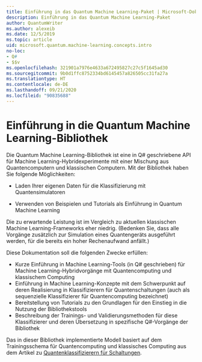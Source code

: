 ```yaml
---
title: Einführung in das Quantum Machine Learning-Paket | Microsoft-Dokumentation
description: Einführung in das Quantum Machine Learning-Paket
author: QuantumWriter
ms.author: alexeib
ms.date: 12/5/2019
ms.topic: article
uid: microsoft.quantum.machine-learning.concepts.intro
no-loc:
- Q#
- $$v
ms.openlocfilehash: 321901a7976e4633a672495827c27c5f1645ad30
ms.sourcegitcommit: 9b0d1ffc8752334bd6145457a826505cc31fa27a
ms.translationtype: HT
ms.contentlocale: de-DE
ms.lasthandoff: 09/21/2020
ms.locfileid: "90835688"
---
```

# <a name="introduction-to-the-quantum-machine-learning-library"></a>Einführung in die Quantum Machine Learning-Bibliothek

Die Quantum Machine Learning-Bibliothek ist eine in Q# geschriebene API für Machine Learning-Hybridexperimente mit einer Mischung aus Quantencomputern und klassischen Computern. Mit der Bibliothek haben Sie folgende Möglichkeiten:

- Laden Ihrer eigenen Daten für die Klassifizierung mit Quantensimulatoren

- Verwenden von Beispielen und Tutorials als Einführung in Quantum Machine Learning

Die zu erwartende Leistung ist im Vergleich zu aktuellen klassischen Machine Learning-Frameworks eher niedrig. (Bedenken Sie, dass alle Vorgänge zusätzlich zur Simulation eines Quantengeräts ausgeführt werden, für die bereits ein hoher Rechenaufwand anfällt.)

Diese Dokumentation soll die folgenden Zwecke erfüllen:

- Kurze Einführung in Machine Learning-Tools (in Q\# geschrieben) für Machine Learning-Hybridvorgänge mit Quantencomputing und klassischem Computing
- Einführung in Machine Learning-Konzepte mit dem Schwerpunkt auf deren Realisierung in Klassifizierern für Quantenschaltungen (auch als sequenzielle Klassifizierer für Quantencomputing bezeichnet)
- Bereitstellung von Tutorials zu den Grundlagen für den Einstieg in die Nutzung der Bibliothekstools
- Beschreibung der Trainings- und Validierungsmethoden für diese Klassifizierer und deren Übersetzung in spezifische Q\#-Vorgänge der Bibliothek

Das in dieser Bibliothek implementierte Modell basiert auf dem Trainingsschema für Quantencomputing und klassisches Computing aus dem Artikel zu [Quantenklassifizierern für Schaltungen](https://arxiv.org/abs/1804.00633).
